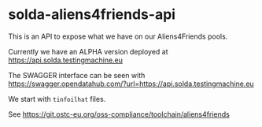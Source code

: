# solda-aliens4friends-api

This is an API to expose what we have on our Aliens4Friends pools.

Currently we have an ALPHA version deployed at https://api.solda.testingmachine.eu

The SWAGGER interface can be seen with https://swagger.opendatahub.com/?url=https://api.solda.testingmachine.eu

We start with `tinfoilhat` files.

See https://git.ostc-eu.org/oss-compliance/toolchain/aliens4friends

